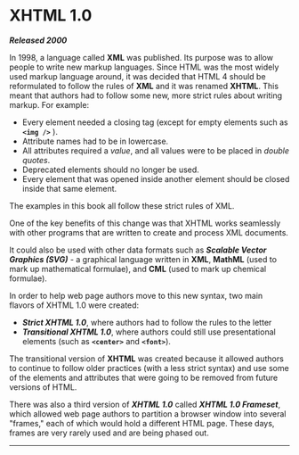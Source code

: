 # XHTML 1.0

***Released 2000***

In 1998, a language called **XML** was published. Its purpose was to allow people to write new markup languages. Since HTML was the most widely used markup language around, it was decided that HTML 4 should be reformulated to follow the rules of **XML** and it was renamed **XHTML**. This meant that authors had to follow some new, more strict rules about writing markup. 
For example:
- Every element needed a closing tag (except for empty elements such as **`<img />`** ).
- Attribute names had to be in lowercase.
- All attributes required a *value*, and all values were to be placed in *double quotes*.
- Deprecated elements should no longer be used.
- Every element that was opened inside another element should be closed inside that same element.

The examples in this book all follow these strict rules of XML.

One of the key benefits of this change was that XHTML works seamlessly with other programs that are written to create and process XML documents.

It could also be used with other data formats such as ***Scalable Vector Graphics (SVG)*** - a graphical language written in **XML**, **MathML** (used to mark up mathematical formulae), and **CML** (used to mark up chemical formulae).

In order to help web page authors move to this new syntax, two main flavors of XHTML 1.0 were created:
- ***Strict XHTML 1.0***, where authors had to follow the rules to the letter
- ***Transitional XHTML 1.0***, where authors could still use presentational elements (such as **`<center>`** and **`<font>`**).

The transitional version of **XHTML** was created because it allowed authors to continue to follow older practices (with a less strict syntax) and use some of the elements and attributes that were going to be removed from future versions of HTML.

There was also a third version of ***XHTML 1.0*** called ***XHTML 1.0 Frameset***, which allowed web page authors to partition a browser window into several "frames," each of which would hold a different HTML page.
These days, frames are very rarely used and are being phased out.

---
